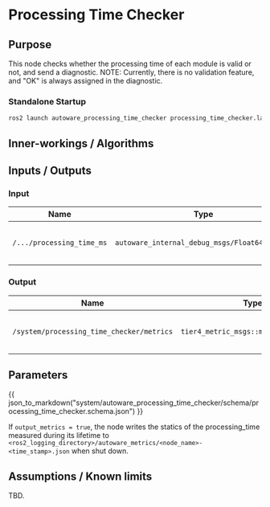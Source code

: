 # Processing Time Checker

## Purpose

This node checks whether the processing time of each module is valid or not, and send a diagnostic.
NOTE: Currently, there is no validation feature, and "OK" is always assigned in the diagnostic.

### Standalone Startup

```bash
ros2 launch autoware_processing_time_checker processing_time_checker.launch.xml
```

## Inner-workings / Algorithms

## Inputs / Outputs

### Input

| Name                      | Type                              | Description                    |
| ------------------------- | --------------------------------- | ------------------------------ |
| `/.../processing_time_ms` | `autoware_internal_debug_msgs/Float64Stamped` | processing time of each module |

### Output

| Name                                      | Type                                  | Description                        |
| ----------------------------------------- | ------------------------------------- | ---------------------------------- |
| `/system/processing_time_checker/metrics` | `tier4_metric_msgs::msg::MetricArray` | processing time of all the modules |

## Parameters

{{ json_to_markdown("system/autoware_processing_time_checker/schema/processing_time_checker.schema.json") }}

If `output_metrics = true`, the node writes the statics of the processing_time measured during its lifetime to `<ros2_logging_directory>/autoware_metrics/<node_name>-<time_stamp>.json` when shut down.

## Assumptions / Known limits

TBD.
